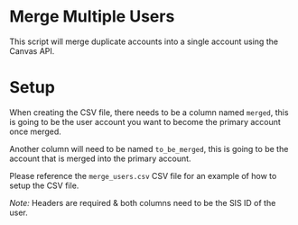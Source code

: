 # Merge Multiple Users

This script will merge duplicate accounts into a single account using the Canvas API.

# Setup
When creating the CSV file, there needs to be a column named `merged`, this is going to be the user account you want to become the primary account once merged.

Another column will need to be named `to_be_merged`, this is going to be the account that is merged into the primary account.

Please reference the `merge_users.csv` CSV file for an example of how to setup the CSV file.

*Note:* Headers are required & both columns need to be the SIS ID of the user.
